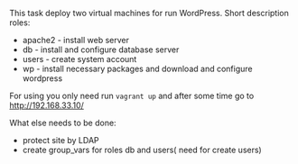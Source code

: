 This task deploy two virtual machines for run WordPress.
Short description roles:
- apache2 - install web server
- db - install and configure database server
- users - create system account
- wp - install necessary packages and download and configure wordpress

For using you only need run `vagrant up` and after some time go to http://192.168.33.10/


What else needs to be done:
- protect site by LDAP
- create group_vars for roles db and users( need for create users)
